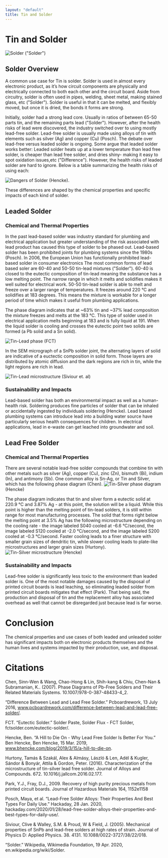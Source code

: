 ```yaml
---
layout: "default"
title: Tin and Solder
---
```

# Tin and Solder
![Solder](images/solder.jpg) ("Solder")
## Solder Overview
A common use case for Tin is solder. Solder is used in almost every electronic product, as it’s how circuit components are physically and electrically connected to both each other and the circuit board. Aside from circuitry, solder is often used in pipes, welding, sheet metal, making stained glass, etc ("Solder"). Solder is useful in that it can be melted, and flexibly moved, but once it is dried, the bonds it forms are strong.

Initially, solder had a strong lead core. Usually in ratios of between 65-50 parts tin, and the remaining parts lead ("Solder"). However, after the health risks of lead were discovered, the industry switched over to using mostly lead-free solder. Lead-free solder is usually made using alloys of tin with elements such as silver (Ag) and copper (Cu) (Posch). The debate over lead-free versus leaded solder is ongoing. Some argue that leaded solder works better: Leaded solder heats up at a lower temperature than lead free solder, is cheaper than lead free solder, and dries shiny- making it easy to spot oxidation issues,etc ("Difference"). However, the health risks of leaded solder are hard to ignore. Below is a table summarizing the health risks of using each:

![Dangers of Solder](images/leadbad.JPG) (Hencke).

These differences are shaped by the chemical properties and specific impacts of each kind of solder.

## Leaded Solder
### Chemical and Thermal Properties
In the past lead-based solder was industry standard  for plumbing and electrical application but greater understanding of the risk associated with lead product has caused this type of solder to be phased out.  Lead-based solder has been prohibited joints for plumbing systems since the 1980s (Posch).  In 2006, the European Union has functionally prohibited lead-based solder in consumer electronics
The most common forms of lead based soler are 60-40 and 50-50 tin-lead mixtures ("Solder"). 60-40 is closed to the eutectic composition of tin-lead meaning the substance has a low melting point.  The narrow range in which it melts and solidifies makes it well suited for electrical work.  50-50 tin-lead solder is able to melt and freeze over a larger range of temperatures.  It freezes around 220 °C and solidifies at 183 degrees.  This means the mixture is workable for a longer period of time which makes it useful from plumbing applications.

The phase diagram indicates that at ~63% tin and ~37% lead composition the mixture freezes and melts at the 183 °C.  This type of solder used in electrical application melts beginning at 183 and is fully liquid at 191.  When the liquid solder is cooling and crosses the eutectic point two solids are formed (a Pb solid and a Sn solid).

![Tin-Lead phase](images/phase_snpb.png) (FCT)

In the SEM micrograph of a SnPb solder joint, the alternating layers of solid are indicative of a euctectic composition in solid form. Those layers are distributed by atomic diffusion and the dark regions are rich in tin, while the light regions are rich in lead.  

![Tin-Lead microstructure](images/micgro_tin.png) (Siviour et. al)




### Sustainability and Impacts
Lead-based solder has both an environmental impact as well as a human-health risk.  Soldering produces fine particles of solder that can be inhaled or accidentally ingested by individuals soldering (Hencke).  Lead based plumbing systems can introduce lead into a building water source have particularly serious health consequences for children.  In electrical applications, lead in e-waste can get leached into groundwater and soil.  

## Lead Free Solder
### Chemical and Thermal Properties
There are several notable lead-free solder compounds that combine tin with other metals such as silver (Ag), copper (Cu), zinc (Zn), bismuth (Bi), indium (In), and antimony (Sb). One common alloy is Sn-Ag, or Tin and Silver, which has the following phase diagram (Chen). 
![Tin-Silver phase diagram](images/unleaded-phase-diagram.PNG) (Hencke)

The phase diagram indicates that tin and silver form a eutectic solid at 220.9 °C and 3.87% Ag - at this point, the solution will be a liquid. While this point is higher than the melting point of tin-lead solders, it is still within range for most manufacturing processes. The solid that forms right below the melting point at 3.5% Ag has the following microstructure depending on the cooling rate - the image labeled S040 cooled at -6.6 °C/second, the image labeled S120 cooled at -2.0 °C/second, and the image labeled S200 cooled at -0.3 °C/second. Faster cooling leads to a finer structure with smaller grain sizes of dendritic tin, while slower cooling leads to plate-like microstructures and larger grain sizes (Hurtony).
![Tin-Silver microstructure](images/unleaded-microstructure.PNG) (Hencke)

### Sustainability and Impacts
Lead-free solder is significantly less toxic to the environment than leaded solder is. One of the most notable damages caused by the disposal of printed circuit boards is lead leaching, so eliminating leaded solder from printed circuit boards mitigates that effect (Park). That being said, the production and disposal of tin and the replacement alloy has associated overhead as well that cannot be disregarded just because lead is far worse.

# Conclusion
The chemical properties and use cases of both leaded and unleaded solder has significant impacts both on electronic products themselves and the human lives and systems impacted by their production, use, and disposal.

# Citations
Chen, Sinn-Wen & Wang, Chao-Hong & Lin, Shih-kang & Chiu, Chen-Nan & Subramanian, K.. (2007). Phase Diagrams of Pb-Free Solders and Their Related Materials Systems. 10.1007/978-0-387-48433-4_2. 

“Difference Between Lead and Lead Free Solder.” Pcboardrework, 13 July 2016, www.pcboardrework.com/difference-between-lead-and-lead-free-solder/.

FCT. “Eutectic Solder.” Solder Paste, Solder Flux - FCT Solder, fctsolder.com/eutectic-solder/.

Hencke, Ben. “A Hill to Die On - Why Lead Free Solder Is Better For You.” Ben Hencke, Ben Hencke, 15 Mar. 2019, www.bhencke.com/blog/2019/3/15/a-hill-to-die-on.

Hurtony, Tamás & Szakál, Alex & Almásy, László & Len, Adél & Kugler, Sándor & Bonyár, Attila & Gordon, Peter. (2016). Characterization of the microstructure of tin-silver lead free solder. Journal of Alloys and Compounds. 672. 10.1016/j.jallcom.2016.02.177.

Park, Y.J., Fray, D.J., 2009. Recovery of high purity precious metals from printed circuit boards. Journal of Hazardous Materials 164, 1152e1158

Posch, Maya, et al. “Lead-Free Solder Alloys: Their Properties And Best Types For Daily Use.” Hackaday, 28 Jan. 2020, hackaday.com/2020/01/28/lead-free-solder-alloys-their-properties-and-best-types-for-daily-use/.

Siviour, Clive & Walley, S.M. & Proud, W & Field, J. (2005). Mechanical properties of SnPb and lead-free solders at high rates of strain. Journal of Physics D: Applied Physics. 38. 4131. 10.1088/0022-3727/38/22/018. 

“Solder.” Wikipedia, Wikimedia Foundation, 19 Apr. 2020, en.wikipedia.org/wiki/Solder.



